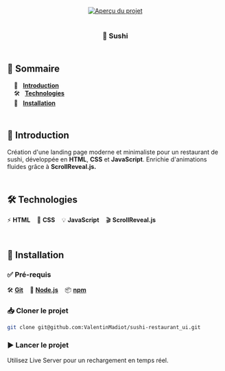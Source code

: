 <div align="center">
    <a href="https://sushi-restaurant-vm.netlify.app/" target="_blank">
      <img src="docs/sushi-restaurant_ui_img" alt="Aperçu du projet">
    </a>
    </br>
    </br>
  <h3 align="center">🍣 Sushi</h3>
</div>

## <br /> 📌 Sommaire

&nbsp;&nbsp;&nbsp; 🎨 &nbsp; [**Introduction**](#introduction)<br />
&nbsp;&nbsp;&nbsp; 🛠️ &nbsp; [**Technologies**](#️technologies)<br />
&nbsp;&nbsp;&nbsp; 🚀 &nbsp; [**Installation**](#installation)<br />   

## <br /> <a name="introduction">🎨 Introduction</a>

Création d'une landing page moderne et minimaliste pour un restaurant de sushi, développée en **HTML**, **CSS** et **JavaScript**. Enrichie d'animations fluides grâce à **ScrollReveal.js.**

## <br /> <a name="technologies">🛠️ Technologies</a>

⚡ **HTML** &nbsp;&nbsp;
🎨 **CSS** &nbsp;&nbsp;
💡 **JavaScript** &nbsp;&nbsp;
🎬 **ScrollReveal.js**

## <br /> <a name="installation">🚀 Installation</a>

### ✅ Pré-requis

🛠️ [**Git**](https://git-scm.com/) &nbsp;&nbsp;
🔧 [**Node.js**](https://nodejs.org/fr) &nbsp;&nbsp;
📦 [**npm**](https://www.npmjs.com/)

### 📥 Cloner le projet

```bash
git clone git@github.com:ValentinMadiot/sushi-restaurant_ui.git
```

### ▶️ Lancer le projet
Utilisez Live Server pour un rechargement en temps réel.